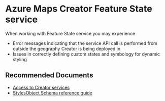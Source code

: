 <properties
  pagetitle="Azure Maps Creator Feature State service"
  service=""
  resource=""
  ms.author="rolucchi"
  selfhelptype="Generic"
  supporttopicids="32741861"
  productpesids="16335"
  cloudenvironments="public,usnat"
  articleid="63539b60-e033-441b-b540-b91a8e24fa23"
  ownershipid="AzureIot_AzureMaps" />
# Azure Maps Creator Feature State service

When working with Feature State service you may experience

- Error messages indicating that the service API call is performed from outside the geography Creator is being deployed in
- Issues in correctly defining custom states and symbology for dynamic styling

## **Recommended Documents**

* [Access to Creator services](https://docs.microsoft.com/azure/azure-maps/how-to-manage-creator#access-to-creator-services)
* [StylesObject Schema reference guide](https://docs.microsoft.com/azure/azure-maps/schema-stateset-stylesobject)
